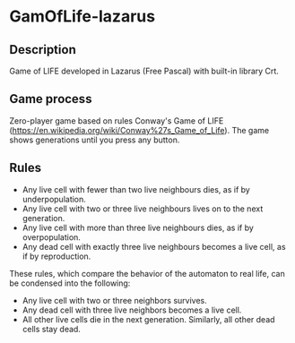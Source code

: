 # GamOfLife-lazarus
 
## Description
Game of LIFE developed in Lazarus (Free Pascal) with built-in library Crt.

## Game process
Zero-player game based on rules Conway's Game of LIFE (https://en.wikipedia.org/wiki/Conway%27s_Game_of_Life). The game shows generations until you press any button.

## Rules
- Any live cell with fewer than two live neighbours dies, as if by underpopulation.
- Any live cell with two or three live neighbours lives on to the next generation.
- Any live cell with more than three live neighbours dies, as if by overpopulation.
- Any dead cell with exactly three live neighbours becomes a live cell, as if by reproduction.

These rules, which compare the behavior of the automaton to real life, can be condensed into the following:
- Any live cell with two or three neighbors survives.
- Any dead cell with three live neighbors becomes a live cell.
- All other live cells die in the next generation. Similarly, all other dead cells stay dead.
